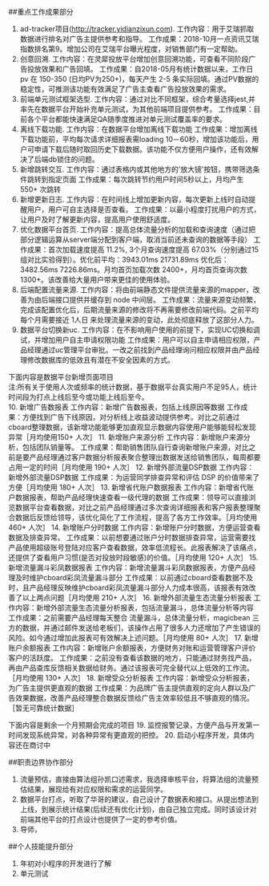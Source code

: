 ##重点工作成果部分
1. ad-tracker项目(http://tracker.yidianzixun.com).
工作内容：用于艾瑞抓取数据进行排名对广告主提供参考和指导。
工作成果：2018-10月一点资讯艾瑞指数排名第9。增加公司在艾瑞平台曝光程度，对销售部门有一定帮助。
2. 创意回溯.
工作内容：在灵犀投放平台增加创意回溯功能，可查看不同阶段广告投放效果和广告回填。
工作成果：自2018-05月有统计数据以来，工作日 pv 在 150-350 (日均PV为250+)，每天产生 2-5 条实际回填。通过PV数据的稳定性，可推测该功能有效满足了广告主查看广告投放效果的需求。
3. 前端单元测试框架选型.
工作内容：通过对比不同框架，综合考量选择jest,并率先在数据平台开始补充单元测试，为其他前端项目提供参考。
工作成果：目前各个平台都能快速满足QA随季度推进对单元测试覆盖率的要求。
4. 离线下载功能.
工作内容：在数据平台增加离线下载功能
工作成果：增加离线下载功能前，平均每次请求详细报表需loading 10－60秒，增加该功能后，用户可申请下载后随时取回历史下载数据。该功能不仅方便用户操作，还有效解决了后端db锁住的问题。
5. 新增跳转交互.
工作内容：通过表格内或其他地方的'放大镜'按钮，携带筛选条件跳转到指定页面
工作成果：每次跳转节约用户时间5秒以上，月均产生550+ 次跳转
6. 新增更新日志.
工作内容：在时间线上增加更新内容，每次更新上线时自动提醒用户，用户可自主选择是否查看。
工作成果：以最小程度打扰用户的方式，让用户及时了解更新内容，提高用户使用舒适度。
7. 优化数据平台首页.
工作内容：提高总体流量分析的加载和查询速度（通过把部分逻辑运算从server端分配到客户端，取消当前还未查询的数据等手段）
工作成果：首次加载速度提高 11.2%, 3个月查询速度提高 67.03%（分别通过15组对比实验得到）。优化前平均：3943.01ms  21731.89ms 优化后：3482.56ms 7226.86ms。月均首页加载次数 2400+，月均首页查询次数 1300+。该改善给大量用户带来更佳的使用体验。
8. 后端配置流量来源.
工作内容：将由前端静态文件提供流量来源的mapper，改善为由后端接口提供并缓存到 node 中间层。
工作成果：流量来源变动频繁，完成该配置优化后，后期流量来源的修改将不再需要修改前端代码。之前平均每个月需要接近 1人日 来处理流量来源的变动，此处彻底释放了这部分人力。
9. 数据平台切换新uc.
工作内容：在不影响用户使用的前提下，实现UC切换和调试，并增加用户自主申请权限功能
工作成果：用户可以自主申请相应权限，产品经理通过uc管理平台审批。一改之前找到产品经理询问相应权限并由产品经理修改数据库的低效且有潜在不安全因素的方式。  

下面内容是数据平台新增页面项目  
注:所有关于使用人次或频率的统计数据，基于数据平台真实用户不足95人，统计时间段为打点上线后至今或功能上线后至今。  
10. 新增广告数报表
工作内容：新增广告数报表，包括上线原因等数据
工作成果：方便找到广告下线原因，对分析线上收益波动提供参考。对比之前通过cboard整理数据，该新增功能能够更加直观显示数据内容使用户能够能轻松发现异常［月均使用150+ 人次］
11. 新增账户来源分析
工作内容：新增账户来源分析，包括团队销量等。
工作成果：帮助销售团队自行查询新增账户来源，对比之前是要产品经理通过客户数据分析报表聚合整理出数据发送给销售团队，每周都要占用一定的时间［月均使用 190+ 人次］
12. 新增外部流量DSP数据
工作内容：新增外部流量DSP数据
工作成果：为运营同学排查异常和评估 DSP 的价值带来了方便［月均使用 180+ 人次］
13. 新增省代账户数据报表
工作内容：新增省代账户数据报表，帮助产品经理快速查看一级代理的数据
工作成果：领导可以直接浏览数据平台查看数据，对比之前产品经理通过多次查询详细报表和客户报表整理聚合数据后反馈给领导，该优化简化了工作流程，提高了各方工作效率。［月均使用 460+ 人次］
14. 新增账户分时数据
工作内容：新增账户分时数据，方便运营查看数据及排查异常。
工作成果：以前想要通过账户分时数据排查异常，运营需要找产品使用超级账号登陆对应客户查看数据，效率低流程长。此报表解决了该痛点，还提供了查看用户习惯(是否对投放时段敏感)的价值。［月均使用 120+ 人次］
15. 新增流量漏斗彩凤数据报表
工作内容：新增流量漏斗彩凤数据报表，方便产品经理及时维护cboard彩凤流量漏斗部分
工作成果：以前通过cboard查看数据不及时，且产品经理反映维护cboard彩凤流量漏斗部分人力成本很高，该报表有效改善了以上两点问题［月均使用 210+ 人次］
16. 新增外部流量生态流量分析报表
工作内容：新增外部流量生态流量分析报表，包括流量漏斗，总体流量分析等内容
工作成果：之前需要产品经理每天整合 流量漏斗，总体流量分析，magicbean 三方的数据，并通过邮件发送给老板们，该操作占用了很多人力还增加了产生错误的风险。如今通过增加此报表可有效解决上述问题。［月均使用 80+ 人次］
17. 新增账户余额报表
工作内容：新增账户余额报表，方便财务对账和运营管理客户评价客户的活跃度。
工作成果：之前没有查看该数据的地方，只能通过财务找产品，再由产品查库反馈相关数据给财务。通过该报表可完全替代以上低效的工作流。［月均使用 130+ 人次］
18. 新增受众分析报表
工作内容：新增受众分析报表，为广告主提供更直观的数据
工作成果：为品牌广告主提供直观的定向人群以及广告效果数据，改善产品经理整合数据反馈给广告主效率较低且不够直观的情况。［暂无可靠统计数据］

下面内容是剩余一个月预期会完成的项目
19. 监控报警记录，方便产品与开发第一时间发现系统异常，对各种异常有更直观的把控。
20. 启动小程序开发，具体内容还在商讨中

##职责边界协作部分
1. 流量预估，直接由算法组孙凯口述需求，我选择审核平台，将算法组的流量预估结果，展现给有对应权限和需求的运营同学。
2. 数据平台打点，听取了华哥的建议，自己设计了数据表和接口。从提出想法到上线，到展示统计结果(后续还有优化计划)，由自己独立完成。同时该设计对前端其他平台的打点设计也提供了一定的参考价值。
3. 导师，

##个人技能提升部分
1. 年初对小程序的开发进行了解
2. 单元测试
